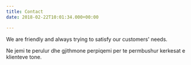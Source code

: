 ```yaml
---
title: Contact
date: 2018-02-22T10:01:34.000+00:00

---
```

We are friendly and always trying to satisfy our customers' needs.

Ne jemi te perulur dhe gjithmone perpiqemi per te permbushur kerkesat e klienteve tone.
